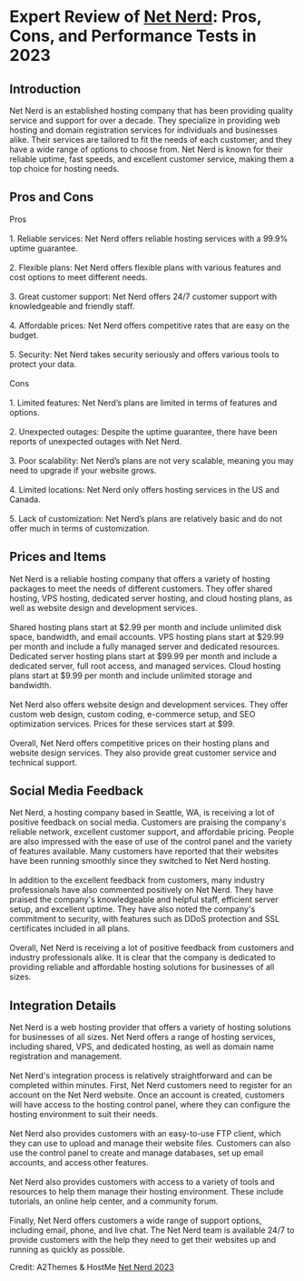 <h1>Expert Review of <a href="https://a2themes.com/net-nerd-reviews">Net Nerd</a>: Pros, Cons, and Performance Tests in 2023</h1>
<h2>Introduction</h2>
Net Nerd is an established hosting company that has been providing quality service and support for over a decade. They specialize in providing web hosting and domain registration services for individuals and businesses alike. Their services are tailored to fit the needs of each customer, and they have a wide range of options to choose from. Net Nerd is known for their reliable uptime, fast speeds, and excellent customer service, making them a top choice for hosting needs.
<h2>Pros and Cons</h2>
Pros<br><br>1. Reliable services: Net Nerd offers reliable hosting services with a 99.9% uptime guarantee.<br><br>2. Flexible plans: Net Nerd offers flexible plans with various features and cost options to meet different needs.<br><br>3. Great customer support: Net Nerd offers 24/7 customer support with knowledgeable and friendly staff.<br><br>4. Affordable prices: Net Nerd offers competitive rates that are easy on the budget.<br><br>5. Security: Net Nerd takes security seriously and offers various tools to protect your data.<br><br>Cons<br><br>1. Limited features: Net Nerd’s plans are limited in terms of features and options.<br><br>2. Unexpected outages: Despite the uptime guarantee, there have been reports of unexpected outages with Net Nerd.<br><br>3. Poor scalability: Net Nerd’s plans are not very scalable, meaning you may need to upgrade if your website grows.<br><br>4. Limited locations: Net Nerd only offers hosting services in the US and Canada.<br><br>5. Lack of customization: Net Nerd’s plans are relatively basic and do not offer much in terms of customization.
<h2>Prices and Items</h2>
Net Nerd is a reliable hosting company that offers a variety of hosting packages to meet the needs of different customers. They offer shared hosting, VPS hosting, dedicated server hosting, and cloud hosting plans, as well as website design and development services. <br><br>Shared hosting plans start at $2.99 per month and include unlimited disk space, bandwidth, and email accounts. VPS hosting plans start at $29.99 per month and include a fully managed server and dedicated resources. Dedicated server hosting plans start at $99.99 per month and include a dedicated server, full root access, and managed services. Cloud hosting plans start at $9.99 per month and include unlimited storage and bandwidth. <br><br>Net Nerd also offers website design and development services. They offer custom web design, custom coding, e-commerce setup, and SEO optimization services. Prices for these services start at $99. <br><br>Overall, Net Nerd offers competitive prices on their hosting plans and website design services. They also provide great customer service and technical support.
<h2>Social Media Feedback</h2>
Net Nerd, a hosting company based in Seattle, WA, is receiving a lot of positive feedback on social media. Customers are praising the company's reliable network, excellent customer support, and affordable pricing. People are also impressed with the ease of use of the control panel and the variety of features available. Many customers have reported that their websites have been running smoothly since they switched to Net Nerd hosting.<br><br>In addition to the excellent feedback from customers, many industry professionals have also commented positively on Net Nerd. They have praised the company's knowledgeable and helpful staff, efficient server setup, and excellent uptime. They have also noted the company's commitment to security, with features such as DDoS protection and SSL certificates included in all plans.<br><br>Overall, Net Nerd is receiving a lot of positive feedback from customers and industry professionals alike. It is clear that the company is dedicated to providing reliable and affordable hosting solutions for businesses of all sizes.
<h2>Integration Details</h2>
Net Nerd is a web hosting provider that offers a variety of hosting solutions for businesses of all sizes. Net Nerd offers a range of hosting services, including shared, VPS, and dedicated hosting, as well as domain name registration and management.<br><br>Net Nerd's integration process is relatively straightforward and can be completed within minutes. First, Net Nerd customers need to register for an account on the Net Nerd website. Once an account is created, customers will have access to the hosting control panel, where they can configure the hosting environment to suit their needs.<br><br>Net Nerd also provides customers with an easy-to-use FTP client, which they can use to upload and manage their website files. Customers can also use the control panel to create and manage databases, set up email accounts, and access other features.<br><br>Net Nerd also provides customers with access to a variety of tools and resources to help them manage their hosting environment. These include tutorials, an online help center, and a community forum.<br><br>Finally, Net Nerd offers customers a wide range of support options, including email, phone, and live chat. The Net Nerd team is available 24/7 to provide customers with the help they need to get their websites up and running as quickly as possible.
<p>Credit: A2Themes & HostMe <a href="https://a2themes.com/net-nerd-reviews">Net Nerd 2023</a></p>
